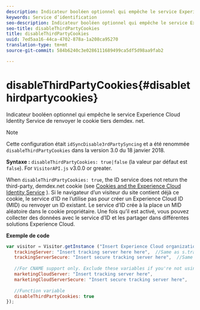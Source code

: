 ```yaml
---
description: Indicateur booléen optionnel qui empêche le service Experience Cloud Identity Service de renvoyer le cookie tiers demdex. net.
keywords: Service d’identification
seo-description: Indicateur booléen optionnel qui empêche le service Experience Cloud Identity Service de renvoyer le cookie tiers demdex. net.
seo-title: disableThirdPartyCookies
title: disableThirdPartyCookies
uuid: 7ed5aa16-44ca-4702-878a-1a208ca95270
translation-type: tm+mt
source-git-commit: 584b6240c3e0286111689499ca5df5d98aa9fab2

---
```



# disableThirdPartyCookies{#disablethirdpartycookies}

Indicateur booléen optionnel qui empêche le service Experience Cloud Identity Service de renvoyer le cookie tiers demdex. net.

>[!NOTE]
>
>Cette configuration était `idSyncDisable3rdPartySyncing` et a été renommée `disableThirdPartyCookies` dans la version 3.0 du 18 janvier 2018.

**Syntaxe :** `disableThirdPartyCookies: true|false` (la valeur par défaut est `false`). For `VisitorAPI.js` v3.0.0 or greater.

When `disableThirdPartyCookies: true`, the ID service does not return the third-party, demdex.net cookie (see [Cookies and the Experience Cloud Identity Service](../../introduction/cookies.md) ). Si le navigateur d’un visiteur du site contient déjà ce cookie, le service d’ID ne l’utilise pas pour créer un Experience Cloud ID (MID) ou renvoyer un ID existant. Le service d’ID crée à la place un MID aléatoire dans le cookie propriétaire. Une fois qu’il est activé, vous pouvez collecter des données avec le service d’ID et les partager dans différentes solutions Experience Cloud.

**Exemple de code**

```js
var visitor = Visitor.getInstance ("Insert Experience Cloud organization ID here",{ 
   trackingServer: "Insert tracking server here here",  //Same as s.trackingServer 
   trackingServerSecure: "Insert secure tracking server here",  //Same as s.trackingServerSecure 
 
   //For CNAME support only. Exclude these variables if you're not using CNAME 
   marketingCloudServer: "Insert tracking server here", 
   marketingCloudServerSecure: "Insert secure tracking server here", 
 
   //Function variable 
   disableThirdPartyCookies: true 
});
```

